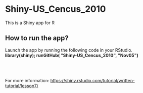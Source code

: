 # Shiny-US_Cencus_2010

This is a Shiny app for R

## How to run the app?

Launch the app by running the following code in your RStudio.
**library(shiny); runGitHub( "Shiny-US_Cencus_2010", "Nov05")**

<br><br><br>
For more information: https://shiny.rstudio.com/tutorial/written-tutorial/lesson7/

